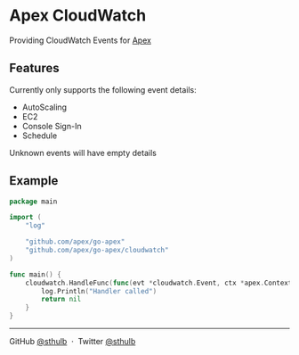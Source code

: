 # Apex CloudWatch

Providing CloudWatch Events for [Apex](https://github.com/apex/go-apex)

## Features
Currently only supports the following event details:
- AutoScaling
- EC2
- Console Sign-In
- Schedule

Unknown events will have empty details

## Example

```go
package main

import (
    "log"

	"github.com/apex/go-apex"
	"github.com/apex/go-apex/cloudwatch"
)

func main() {
	cloudwatch.HandleFunc(func(evt *cloudwatch.Event, ctx *apex.Context) error {
        log.Println("Handler called")
        return nil
    }
}
```

---

GitHub [@sthulb](https://github.com/sthulb) &nbsp;&middot;&nbsp;
Twitter [@sthulb](https://twitter.com/sthulb)
